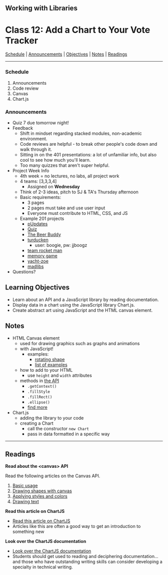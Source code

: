 ## **Working with Libraries**
# Class 12: Add a Chart to Your Vote Tracker

[Schedule](#schedule) | [Announcements](#announcements) | [Objectives](#learning-objectives) | [Notes](#notes) | [Readings](#readings)

<hr></hr>

### Schedule
1. Announcements
1. Code review
1. Canvas
1. Chart.js

### Announcements
* Quiz 7 due tomorrow night! 
* Feedback
    * Shift in mindset regarding stacked modules, non-academic environment.
    * Code reviews are helpful - to break other people's code down and walk through it.
    * Sitting in on the 401 presentations: a lot of unfamiliar info, but also cool to see how much you'll learn.
    * Too many quizzes that aren't super helpful.
* Project Week Info
    * 4th week = no lectures, no labs, all project work
    * 4 teams: [3,3,3,4] 
        * Assigned on **Wednesday**
    * Think of 2-3 ideas, pitch to SJ & TA's Thursday afternoon
    * Basic requirements:
        * 3 pages
        * 2 pages must take and use user input
        * Everyone must contribute to HTML, CSS, and JS
    * Example 201 projects
        * [pUpdates](https://dog-solutions.github.io/pUpdates/)
        * [Quiz](https://ohidontknow.github.io/quiz/)
        * [The Beer Buddy](https://alchemy-beer-fellows.github.io/beer-app/)
        * [turducken](https://sevfitz.github.io/turducken/login.html)
            * user: boogie, pw: jjboogz
        * [team rocket man](jchurchman.github.io/teamrocketman)
        * [memory game](https://hpats67.github.io/memory-card/)
        * [yacht-zoe](https://yachtzoes.github.io/yachtzoe_project/index.html)
        * [madlibs](http://brandon-parker.github.io/mortality/index.html)
* Questions?

## Learning Objectives
- Learn about an API and a JavaScript library by reading documentation.
- Display data in a chart using the JavaScript library Chart.js.
- Create abstract art using JavaScript and the HTML canvas element.

## Notes
* HTML Canvas element
    * used for drawing graphics such as graphs and animations
    * with JavaScript!
        * examples:
            * [rotating shape](http://raksy.dyndns.org/ico.html)
            * [list of examples](https://code.tutsplus.com/articles/21-ridiculously-impressive-html5-canvas-experiments--net-14210)
    * how to add to your HTML
        * use `height` and `width` attributes
    * methods in [the API ](https://developer.mozilla.org/en-US/docs/Web/API/Canvas_API)
        * `.getContext()`
        * `.fillStyle`
        * `.fillRect()`
        * `.ellipse()`
        * [find more](https://developer.mozilla.org/en-US/docs/Web/API/CanvasRenderingContext2D)
* Chart.js
    * adding the library to your code
    * creating a Chart
        * call the constructor `new Chart`
        * pass in data formatted in a specific way

<hr></hr>

## Readings

**Read about the \<canvas\> API**

Read the following articles on the Canvas API.

1. [Basic usage](https://developer.mozilla.org/en-US/docs/Web/API/Canvas_API/Tutorial/Basic_usage)
2. [Drawing shapes with canvas](https://developer.mozilla.org/en-US/docs/Web/API/Canvas_API/Tutorial/Drawing_shapes)
3. [Applying styles and colors](https://developer.mozilla.org/en-US/docs/Web/API/Canvas_API/Tutorial/Applying_styles_and_colors)
4. [Drawing text](https://developer.mozilla.org/en-US/docs/Web/API/Canvas_API/Tutorial/Drawing_text)

**Read this article on ChartJS**

- [Read this article on ChartJS](http://www.webdesignerdepot.com/2013/11/easily-create-stunning-animated-charts-with-chart-js/)
- Articles like this are often a good way to get an introduction to something new

**Look over the ChartJS documentation**

- [Look over the ChartJS documentation](http://www.chartjs.org/docs/)
- Students should get used to reading and deciphering documentation... and those who have outstanding writing skills can consider developing a specialty in technical writing.